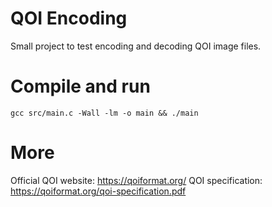 # QOI Encoding

Small project to test encoding and decoding QOI image files.

# Compile and run

```
gcc src/main.c -Wall -lm -o main && ./main
```

# More
Official QOI website: https://qoiformat.org/
QOI specification: https://qoiformat.org/qoi-specification.pdf
